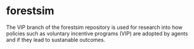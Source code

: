 # forestsim

The VIP branch of the forestsim repository is used for research into how policies such as voluntary incentive programs (VIP) are adopted by agents and if they lead to sustanable outcomes.
